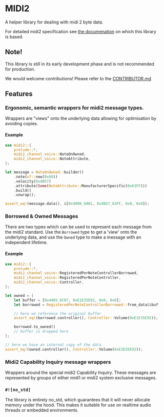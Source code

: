 # MIDI2

A helper library for dealing with midi 2 byte data.

For detailed midi2 specification see [the documenation](https://midi.org/)
on which this library is based.

## **Note!**

This library is still in its early development phase and is not
recommended for production.

We would welcome contributions! 
Please refer to the [CONTRIBUTOR.md](CONTRIBUTOR.md)

## Features
    
### Ergonomic, semantic wrappers for midi2 message types.
Wrappers are "views" onto the underlying data
allowing for optimisation by avoiding copies.

#### Example

```rust
use midi2::{
    prelude::*,
    midi2_channel_voice::NoteOnOwned,
    midi2_channel_voice::NoteAttribute,
};

let message = NoteOnOwned::builder()
    .note(u7::new(0x60))
    .velocity(0x4B57)
    .attribute(Some(NoteAttribute::ManufacturerSpecific(0x63FF)))
    .build()
    .unwrap();

assert_eq!(message.data(), &[0x4090_6001, 0x4B57_63FF, 0x0, 0x0]);
```

### Borrowed & Owned Messages

There are two types which can be used to represent each message from the midi2 standard.
Use the `Borrowed` type to get a 'view' onto the underlying data,
and use the `Owned` type to make a message with an independent lifetime.

#### Example

```rust
use midi2::{
    prelude::*,
    midi2_channel_voice::RegisteredPerNoteControllerBorrowed,
    midi2_channel_voice::RegisteredPerNoteController,
    midi2_channel_voice::Controller,
};

let owned = {
    let buffer = [0x4405_6C07, 0xE1E35E92, 0x0, 0x0];
    let borrowed = RegisteredPerNoteControllerBorrowed::from_data(&buffer).unwrap();

    // here we reference the original buffer
    assert_eq!(borrowed.controller(), Controller::Volume(0xE1E35E92));

    borrowed.to_owned()
    // buffer is dropped here
};

// here we have an internal copy of the data
assert_eq!(owned.controller(), Controller::Volume(0xE1E35E92));
```


### Midi2 Capability Inquiry message wrappers
Wrappers around the special midi2 Capability Inquiry.
These messages are represented by groups of either midi1 or midi2 
system exclusive messages.

### `#![no_std]`
The library is entirely no_std, which guarantees that 
it will never allocate memory under the hood.
This makes it suitable for use on realtime audio threads
or embedded environments.
